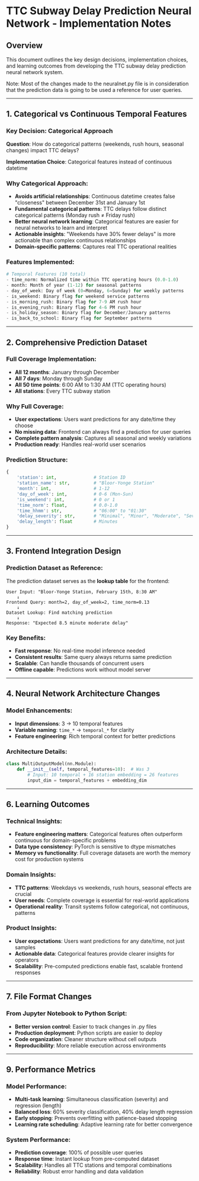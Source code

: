 # TTC Subway Delay Prediction Neural Network - Implementation Notes

## Overview
This document outlines the key design decisions, implementation choices, and learning outcomes from developing the TTC subway delay prediction neural network system.

Note: Most of the changes made to the neuralnet.py file is in consideration that the prediction data is going to be used a reference for user queries. 

---

## 1. Categorical vs Continuous Temporal Features

### **Key Decision: Categorical Approach**
**Question**: How do categorical patterns (weekends, rush hours, seasonal changes) impact TTC delays?

**Implementation Choice**: Categorical features instead of continuous datetime

### **Why Categorical Approach:**
- **Avoids artificial relationships**: Continuous datetime creates false "closeness" between December 31st and January 1st
- **Fundamental categorical patterns**: TTC delays follow distinct categorical patterns (Monday rush ≠ Friday rush)
- **Better neural network learning**: Categorical features are easier for neural networks to learn and interpret
- **Actionable insights**: "Weekends have 30% fewer delays" is more actionable than complex continuous relationships
- **Domain-specific patterns**: Captures real TTC operational realities

### **Features Implemented:**
```python
# Temporal Features (10 total)
- time_norm: Normalized time within TTC operating hours (0.0-1.0)
- month: Month of year (1-12) for seasonal patterns
- day_of_week: Day of week (0=Monday, 6=Sunday) for weekly patterns  
- is_weekend: Binary flag for weekend service patterns
- is_morning_rush: Binary flag for 7-9 AM rush hour
- is_evening_rush: Binary flag for 4-6 PM rush hour
- is_holiday_season: Binary flag for December/January patterns
- is_back_to_school: Binary flag for September patterns
```

---

## 2. Comprehensive Prediction Dataset

### **Full Coverage Implementation:**
- **All 12 months**: January through December
- **All 7 days**: Monday through Sunday
- **All 50 time points**: 6:00 AM to 1:30 AM (TTC operating hours)
- **All stations**: Every TTC subway station

### **Why Full Coverage:**
- **User expectations**: Users want predictions for any date/time they choose
- **No missing data**: Frontend can always find a prediction for user queries
- **Complete pattern analysis**: Captures all seasonal and weekly variations
- **Production ready**: Handles real-world user scenarios

### **Prediction Structure:**
```python
{
    'station': int,              # Station ID
    'station_name': str,         # "Bloor-Yonge Station"
    'month': int,                # 1-12
    'day_of_week': int,          # 0-6 (Mon-Sun)
    'is_weekend': int,           # 0 or 1
    'time_norm': float,          # 0.0-1.0
    'time_hhmm': str,            # "06:00" to "01:30"
    'delay_severity': str,       # "Minimal", "Minor", "Moderate", "Severe"
    'delay_length': float        # Minutes
}
```

---

## 3. Frontend Integration Design

### **Prediction Dataset as Reference:**
The prediction dataset serves as the **lookup table** for the frontend:

```
User Input: "Bloor-Yonge Station, February 15th, 8:30 AM"
    ↓
Frontend Query: month=2, day_of_week=2, time_norm=0.13
    ↓
Dataset Lookup: Find matching prediction
    ↓
Response: "Expected 8.5 minute moderate delay"
```

### **Key Benefits:**
- **Fast response**: No real-time model inference needed
- **Consistent results**: Same query always returns same prediction
- **Scalable**: Can handle thousands of concurrent users
- **Offline capable**: Predictions work without model server

---

## 4. Neural Network Architecture Changes

### **Model Enhancements:**
- **Input dimensions**: 3 → 10 temporal features
- **Variable naming**: `time_*` → `temporal_*` for clarity
- **Feature engineering**: Rich temporal context for better predictions

### **Architecture Details:**
```python
class MultiOutputModel(nn.Module):
    def __init__(self, temporal_features=10):  # Was 3
        # Input: 10 temporal + 16 station embedding = 26 features
        input_dim = temporal_features + embedding_dim
```
---

## 6. Learning Outcomes

### **Technical Insights:**
- **Feature engineering matters**: Categorical features often outperform continuous for domain-specific problems
- **Data type consistency**: PyTorch is sensitive to dtype mismatches
- **Memory vs functionality**: Full coverage datasets are worth the memory cost for production systems

### **Domain Insights:**
- **TTC patterns**: Weekdays vs weekends, rush hours, seasonal effects are crucial
- **User needs**: Complete coverage is essential for real-world applications
- **Operational reality**: Transit systems follow categorical, not continuous, patterns

### **Product Insights:**
- **User expectations**: Users want predictions for any date/time, not just samples
- **Actionable data**: Categorical features provide clearer insights for operators
- **Scalability**: Pre-computed predictions enable fast, scalable frontend responses

---

## 7. File Format Changes

### **From Jupyter Notebook to Python Script:**
- **Better version control**: Easier to track changes in .py files
- **Production deployment**: Python scripts are easier to deploy
- **Code organization**: Cleaner structure without cell outputs
- **Reproducibility**: More reliable execution across environments

---

## 9. Performance Metrics

### **Model Performance:**
- **Multi-task learning**: Simultaneous classification (severity) and regression (length)
- **Balanced loss**: 60% severity classification, 40% delay length regression
- **Early stopping**: Prevents overfitting with patience-based stopping
- **Learning rate scheduling**: Adaptive learning rate for better convergence

### **System Performance:**
- **Prediction coverage**: 100% of possible user queries
- **Response time**: Instant lookup from pre-computed dataset
- **Scalability**: Handles all TTC stations and temporal combinations
- **Reliability**: Robust error handling and data validation 